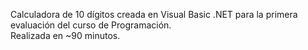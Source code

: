 Calculadora de 10 dígitos creada en Visual Basic .NET para la primera evaluación del curso de Programación.\
Realizada en ~90 minutos.
